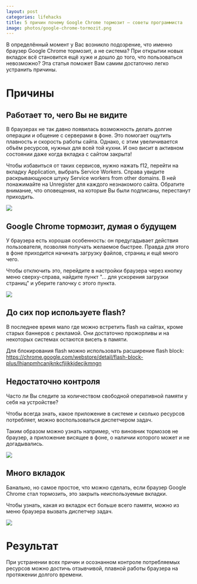 ```yaml
---
layout: post
categories: lifehacks
title: 5 причин почему Google Chrome тормозит — советы программиста
image: photos/google-chrome-tormozit.png
---
```


В определённый момент у Вас возникло подозрение, что именно браузер Google Chrome тормозит, а не система? При открытии новых вкладок всё становится ещё хуже и дошло до того, что пользоваться невозможно?
Эта статья поможет Вам самим достаточно легко устранить причины.

# Причины

## Работает то, чего Вы не видите

В браузерах не так давно появилась возможность делать долгие операции и общение с серверами в фоне. Это помогает ощутить плавность и скорость работы сайта.
Однако, с этим увеличивается объём ресурсов, нужных для всей той кухни. И оно висит в активном состоянии даже когда вкладка с сайтом закрыта!

Чтобы избавиться от таких сервисов, нужно нажать f12, перейти на вкладку Application, выбрать Service Workers. Справа увидите раскрывающуюся штуку Service workers from other domains. В ней понажимайте на Unregister для каждого незнакомого сайта. Обратите внимание, что оповещения, на которые Вы были подписаны, перестанут приходить.

![](https://avatars.mds.yandex.net/get-zen_doc/16074/pub_5bc31ff5575b6b00abbedea7_5bc3200ed1613800aa24b41b/scale_2400)

## Google Chrome тормозит, думая о будущем

У браузера есть хорошая особенность: он предугадывает действия пользователя, позволяя получать желаемое быстрее. Правда для этого в фоне приходится начинать загрузку файлов, страниц и ещё много чего.

Чтобы отключить это, перейдите в настройки браузера через кнопку меню сверху-справа, найдите пункт "... для ускорения загрузки страниц" и уберите галочку с этого пункта.

![](https://avatars.mds.yandex.net/get-zen_doc/34175/pub_5bc31ff5575b6b00abbedea7_5bc32047b7a6b100ac906f88/scale_2400)

## До сих пор используете flash?

В последнее время мало где можно встретить flash на сайтах, кроме старых баннеров с рекламой. Они достаточно прожорливы и на некоторых системах остаются висеть в памяти.

Для блокирования flash можно использовать расширение flash block: https://chrome.google.com/webstore/detail/flash-block-plus/lhjanpmhcanjknkcfjiikkjdecjkmngn

## Недостаточно контроля

Часто ли Вы следите за количеством свободной оперативной памяти у себя на устройстве?

Чтобы всегда знать, какое приложение в системе и сколько ресурсов потребляет, можно воспользоваться диспетчером задач.

Таким образом можно узнать например, что виновник тормозов не браузер, а приложение висящее в фоне, о наличии которого может и не догадывались.

![](https://avatars.mds.yandex.net/get-zen_doc/196027/pub_5bc31ff5575b6b00abbedea7_5bc3200e2ac0f700a9c16534/scale_2400)

## Много вкладок

Банально, но самое простое, что можно сделать, если браузер Google Chrome стал тормозить, это закрыть неиспользуемые вкладки.

Чтобы узнать, какая из вкладок ест больше всего памяти, можно из меню браузера вызвать диспетчер задач.

![](https://avatars.mds.yandex.net/get-zen_doc/222865/pub_5bc31ff5575b6b00abbedea7_5bc3200e3887bf00ac52530a/scale_2400)

# Результат

При устранении всех причин и осознанном контроле потребляемых ресурсов можно достичь отзывчивой, плавной работы браузера на протяжении долгого времени.
